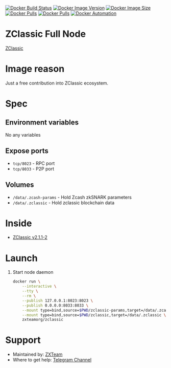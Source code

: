 [![Docker Build Status](https://img.shields.io/docker/cloud/build/zxteamorg/zclassic?label=Build%20Status)](https://hub.docker.com/r/zxteamorg/zclassic/builds)
[![Docker Image Version](https://img.shields.io/docker/v/zxteamorg/zclassic?sort=date&label=Version)](https://hub.docker.com/r/zxteamorg/zclassic/tags)
[![Docker Image Size](https://img.shields.io/docker/image-size/zxteamorg/zclassic?label=Image%20Size)](https://hub.docker.com/r/zxteamorg/zclassic/tags)
[![Docker Pulls](https://img.shields.io/docker/pulls/zxteamorg/zclassic?label=Pulls)](https://hub.docker.com/r/zxteamorg/zclassic)
[![Docker Pulls](https://img.shields.io/docker/stars/zxteamorg/zclassic?label=Docker%20Stars)](https://hub.docker.com/r/zxteamorg/zclassic)
[![Docker Automation](https://img.shields.io/docker/cloud/automated/zxteamorg/zclassic?label=Docker%20Automation)](https://hub.docker.com/r/zxteamorg/zclassic/builds)

# ZClassic Full Node

[ZClassic](https://zclassic.org/)

# Image reason

Just a free contribution into ZClassic ecosystem.

# Spec

## Environment variables

No any variables

## Expose ports

* `tcp/8023` - RPC port
* `tcp/8033` - P2P port

## Volumes

* `/data/.zcash-params` - Hold Zcash zkSNARK parameters
* `/data/.zclassic` - Hold zclassic blockchain data

# Inside

* [ZClassic v2.1.1-2](https://github.com/ZclassicCommunity/zclassic/tree/v2.1.1-2)

# Launch
1. Start node daemon
	```bash
	docker run \
		--interactive \
		--tty \
		--rm \
		--publish 127.0.0.1:8023:8023 \
		--publish 0.0.0.0:8033:8033 \
		--mount type=bind,source=$PWD/zclassic-params,target=/data/.zcash-params \
  		--mount type=bind,source=$PWD/zclassic,target=/data/.zclassic \
		zxteamorg/zclassic
	```

# Support

* Maintained by: [ZXTeam](https://zxteam.org)
* Where to get help: [Telegram Channel](https://t.me/zxteamorg)
